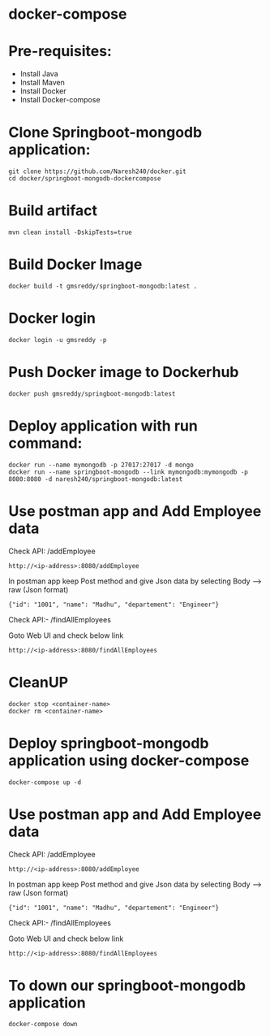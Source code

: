 # docker-compose

# Pre-requisites:
  - Install Java
  - Install Maven
  - Install Docker
  - Install Docker-compose
 
# Clone Springboot-mongodb application:
    git clone https://github.com/Naresh240/docker.git
    cd docker/springboot-mongodb-dockercompose
# Build artifact
    mvn clean install -DskipTests=true
 
# Build Docker Image
    docker build -t gmsreddy/springboot-mongodb:latest .
# Docker login
    docker login -u gmsreddy -p
# Push Docker image to Dockerhub
    docker push gmsreddy/springboot-mongodb:latest
    
# Deploy application with run command:
    docker run --name mymongodb -p 27017:27017 -d mongo
    docker run --name springboot-mongodb --link mymongodb:mymongodb -p 8080:8080 -d naresh240/springboot-mongodb:latest
# Use postman app and Add Employee data
Check API: /addEmployee

    http://<ip-address>:8080/addEmployee
  
In postman app keep Post method and give Json data by selecting Body --> raw (Json format)

    {"id": "1001", "name": "Madhu", "departement": "Engineer"}
    
Check API:- /findAllEmployees

Goto Web UI and check below link

    http://<ip-address>:8080/findAllEmployees
# CleanUP
    docker stop <container-name>
    docker rm <container-name>
    
# Deploy springboot-mongodb application using docker-compose
    docker-compose up -d
# Use postman app and Add Employee data

Check API: /addEmployee

    http://<ip-address>:8080/addEmployee
  
In postman app keep Post method and give Json data by selecting Body --> raw (Json format)

    {"id": "1001", "name": "Madhu", "departement": "Engineer"}
    
Check API:- /findAllEmployees

Goto Web UI and check below link

    http://<ip-address>:8080/findAllEmployees
    
# To down our springboot-mongodb application
    docker-compose down

